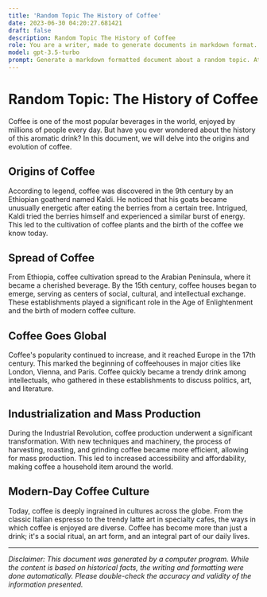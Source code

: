 ```yaml
---
title: 'Random Topic The History of Coffee'
date: 2023-06-30 04:20:27.681421
draft: false
description: Random Topic The History of Coffee
role: You are a writer, made to generate documents in markdown format. It is very important that all of the documents you generate are in valid markdown format.
model: gpt-3.5-turbo
prompt: Generate a markdown formatted document about a random topic. At the bottom, include a disclaimer explaining that the document was generated by you. The first line of the document should be the title. Make sure that the entire document is in proper markdown format, using a mix of various tags to make the document visually appealing.
---
```


# Random Topic: The History of Coffee

Coffee is one of the most popular beverages in the world, enjoyed by millions of people every day. But have you ever wondered about the history of this aromatic drink? In this document, we will delve into the origins and evolution of coffee.

## Origins of Coffee

According to legend, coffee was discovered in the 9th century by an Ethiopian goatherd named Kaldi. He noticed that his goats became unusually energetic after eating the berries from a certain tree. Intrigued, Kaldi tried the berries himself and experienced a similar burst of energy. This led to the cultivation of coffee plants and the birth of the coffee we know today.

## Spread of Coffee

From Ethiopia, coffee cultivation spread to the Arabian Peninsula, where it became a cherished beverage. By the 15th century, coffee houses began to emerge, serving as centers of social, cultural, and intellectual exchange. These establishments played a significant role in the Age of Enlightenment and the birth of modern coffee culture.

## Coffee Goes Global

Coffee's popularity continued to increase, and it reached Europe in the 17th century. This marked the beginning of coffeehouses in major cities like London, Vienna, and Paris. Coffee quickly became a trendy drink among intellectuals, who gathered in these establishments to discuss politics, art, and literature.

## Industrialization and Mass Production

During the Industrial Revolution, coffee production underwent a significant transformation. With new techniques and machinery, the process of harvesting, roasting, and grinding coffee became more efficient, allowing for mass production. This led to increased accessibility and affordability, making coffee a household item around the world.

## Modern-Day Coffee Culture

Today, coffee is deeply ingrained in cultures across the globe. From the classic Italian espresso to the trendy latte art in specialty cafes, the ways in which coffee is enjoyed are diverse. Coffee has become more than just a drink; it's a social ritual, an art form, and an integral part of our daily lives.

---

*Disclaimer: This document was generated by a computer program. While the content is based on historical facts, the writing and formatting were done automatically. Please double-check the accuracy and validity of the information presented.*

